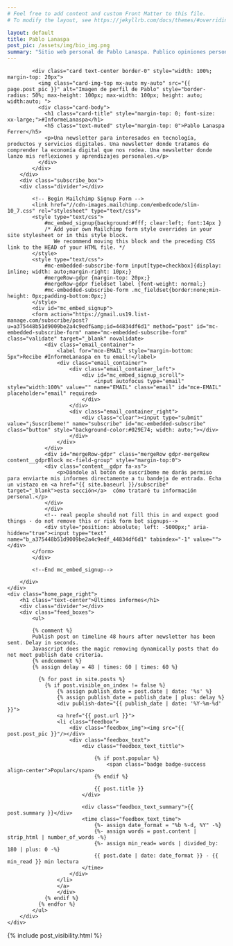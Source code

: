 ```yaml
---
# Feel free to add content and custom Front Matter to this file.
# To modify the layout, see https://jekyllrb.com/docs/themes/#overriding-theme-defaults

layout: default
title: Pablo Lanaspa
post_pic: /assets/img/bio_img.png
summary: "Sitio web personal de Pablo Lanaspa. Publico opiniones personales acerca de la economía digital."
---
```

<div class="home_page">
    <div class="home_page_left">
        <div class="home_page_left_biobox">

            <div class="card text-center border-0" style="width: 100%; margin-top: 20px">
              <img class="card-img-top mx-auto my-auto" src="{{ page.post_pic }}" alt="Imagen de perfil de Pablo" style="border-radius: 50%; max-height: 100px; max-width: 100px; height: auto; width:auto; ">
              <div class="card-body">
                <h1 class="card-title" style="margin-top: 0; font-size: xx-large;">#InformeLanaspa</h1>
                <h5 class="text-muted" style="margin-top: 0">Pablo Lanaspa Ferrer</h5>
                <p>Una newsletter para interesados en tecnología, productos y servicios digitales. Una newsletter donde tratamos de comprender la economía digital que nos rodea. Una newsletter donde lanzo mis reflexiones y aprendizajes personales.</p>
              </div>
            </div>
        </div> 
        <div class="subscribe_box">
        <div class="divider"></div>

            <!-- Begin Mailchimp Signup Form -->
            <link href="//cdn-images.mailchimp.com/embedcode/slim-10_7.css" rel="stylesheet" type="text/css">
            <style type="text/css">
                #mc_embed_signup{background:#fff; clear:left; font:14px }
                /* Add your own Mailchimp form style overrides in your site stylesheet or in this style block.
                   We recommend moving this block and the preceding CSS link to the HEAD of your HTML file. */
            </style>
            <style type="text/css">
                #mc-embedded-subscribe-form input[type=checkbox]{display: inline; width: auto;margin-right: 10px;}
                #mergeRow-gdpr {margin-top: 20px;}
                #mergeRow-gdpr fieldset label {font-weight: normal;}
                #mc-embedded-subscribe-form .mc_fieldset{border:none;min-height: 0px;padding-bottom:0px;}
            </style>
            <div id="mc_embed_signup">
            <form action="https://gmail.us19.list-manage.com/subscribe/post?u=a375448b51d9009be2a4c9edf&amp;id=44834df6d1" method="post" id="mc-embedded-subscribe-form" name="mc-embedded-subscribe-form" class="validate" target="_blank" novalidate>
                <div class="email_container">
                    <label for="mce-EMAIL" style="margin-bottom: 5px">Recibe #InformeLanaspa en tu email!</label>
                    <div class="email_container">
                        <div class="email_container_left">
                            <div id="mc_embed_signup_scroll">
                                <input autofocus type="email" style="width:100%" value="" name="EMAIL" class="email" id="mce-EMAIL" placeholder="email" required>
                            </div>
                        </div>
                        <div class="email_container_right">
                            <div class="clear"><input type="submit" value="¡Suscríbeme!" name="subscribe" id="mc-embedded-subscribe" class="button" style="background-color:#029E74; width: auto;"></div>
                        </div>
                    </div>
                </div>
                <div id="mergeRow-gdpr" class="mergeRow gdpr-mergeRow content__gdprBlock mc-field-group" style="margin-top:0">
                <div class="content__gdpr fa-xs">
                    <p>Dándole al botón de suscríbeme me darás permiso para enviarte mis informes directamente a tu bandeja de entrada. Echa un vistazo en <a href="{{ site.baseurl }}/subscribe" target="_blank">esta sección</a>  cómo trataré tu información personal.</p> 
                </div>
                </div>
                <!-- real people should not fill this in and expect good things - do not remove this or risk form bot signups-->
                <div style="position: absolute; left: -5000px;" aria-hidden="true"><input type="text" name="b_a375448b51d9009be2a4c9edf_44834df6d1" tabindex="-1" value=""></div>
            </form>
            </div>

            <!--End mc_embed_signup-->

        </div>
    </div>
    <div class="home_page_right">
        <h1 class="text-center">Últimos informes</h1>
        <div class="divider"></div>
        <div class="feed_boxes">
            <ul>
            
            {% comment %}
            Publish post on timeline 48 hours after newsletter has been sent. Delay in seconds.
            Javascript does the magic removing dynamically posts that do not meet publish date criteria.
            {% endcomment %}
            {% assign delay = 48 | times: 60 | times: 60 %}

              {% for post in site.posts %}
                {% if post.visible_on_index != false %}
                    {% assign publish_date = post.date | date: '%s' %}
                    {% assign publish_date = publish_date | plus: delay %}
                    <div publish-date="{{ publish_date | date: '%Y-%m-%d' }}">
                    <a href="{{ post.url }}">
                    <li class="feedbox">
                        <div class="feedbox_img"><img src="{{ post.post_pic }}"/></div>
                        <div class="feedbox_text">
                            <div class="feedbox_text_tittle">
                                
                                {% if post.popular %}
                                    <span class="badge badge-success align-center">Popular</span>
                                {% endif %}
                                
                                {{ post.title }}
                            </div>

                            <div class="feedbox_text_summary">{{ post.summary }}</div>
                            <time class="feedbox_text_time">
                                {%- assign date_format = "%b %-d, %Y" -%}
                                {%- assign words = post.content | strip_html | number_of_words -%}
                                {%- assign min_read= words | divided_by: 180 | plus: 0 -%}
                                {{ post.date | date: date_format }} - {{ min_read }} min lectura
                            </time>
                        </div>
                    </li>
                    </a>
                    </div>
                {% endif %}
              {% endfor %}
            </ul>
        </div>
    </div>
</div>

{% include post_visibility.html %}
